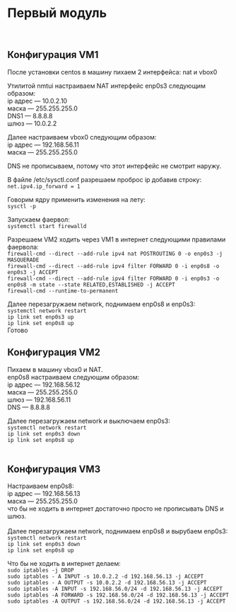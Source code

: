 # Первый модуль
&nbsp;
## Конфигурация VM1

После установки centos в машину пихаем 2 интерфейса: nat и vbox0

Утилитой nmtui настраиваем NAT интерфейс enp0s3 следующим образом:<br />
ip адрес — 10.0.2.10<br />
маска — 255.255.255.0<br />
DNS1 — 8.8.8.8<br />
шлюз — 10.0.2.2

Далее настраиваем vbox0 следующим образом:<br />
ip адрес — 192.168.56.11<br />
маска — 255.255.255.0

DNS не прописываем, потому что этот интерфейс не смотрит наружу.

В файле /etc/sysctl.conf разрешаем проброс ip добавив строку:<br />
`net.ipv4.ip_forward = 1`

Говорим ядру применить изменения на лету:<br />
`sysctl -p`

Запускаем фаервол: <br />
`systemctl start firewalld`

Разрешаем VM2 ходить через VM1 в интернет следующими правилами фаервола:<br />
        `firewall-cmd --direct --add-rule ipv4 nat POSTROUTING 0 -o enp0s3 -j MASQUERADE`<br />
        `firewall-cmd --direct --add-rule ipv4 filter FORWARD 0 -i enp0s8 -o enp0s3 -j ACCEPT`<br />
        `firewall-cmd --direct --add-rule ipv4 filter FORWARD 0 -i enp0s3 -o enp0s8 -m state --state RELATED,ESTABLISHED -j ACCEPT`<br />
        `firewall-cmd --runtime-to-permanent`<br />


Далее перезагружаем network, поднимаем enp0s8 и enp0s3:<br />
	`systemctl network restart`<br />
	`ip link set enp0s3 up`<br />
	`ip link set enp0s8 up`<br />
Готово
&nbsp;
## Конфигурация VM2
Пихаем в машину vbox0 и NAT.<br />
enp0s8 настраиваем следующим образом:<br />
ip адрес — 192.168.56.12<br />
маска — 255.255.255.0<br />
шлюз — 192.168.56.11<br />
DNS — 8.8.8.8

Далее перезагружаем network и выключаем enp0s3:<br />
	`systemctl network restart`<br />
	`ip link set enp0s3 down`<br />
	`ip link set enp0s8 up`<br />
&nbsp;
## Конфигурация VM3
Настраиваем enp0s8:<br />
ip адрес — 192.168.56.13<br />
маска — 255.255.255.0<br />
что бы не ходить в интернет достаточно просто не прописывать DNS и шлюз.<br />
<br />
Далее перезагружаем network, поднимаем enp0s8 и вырубаем enp0s3:<br />
	`systemctl network restart`<br />
	`ip link set enp0s3 down`<br />
	`ip link set enp0s8 up`<br />

Что бы не ходить в интернет делаем: <br />
`sudo iptables -j DROP`<br />
`sudo iptables - A INPUT -s 10.0.2.2 -d 192.168.56.13 -j ACCEPT`<br />
`sudo iptables - A OUTPUT -s 10.0.2.2 -d 192.168.56.13 -j ACCEPT`<br />
`sudo iptables -A INPUT -s 192.168.56.0/24 -d 192.168.56.13 -j ACCEPT`<br />
`sudo iptables -A FORWARD -s 192.168.56.0/24 -d 192.168.56.13 -j ACCEPT`<br />
`sudo iptables -A OUTPUT -s 192.168.56.0/24 -d 192.168.56.13 -j ACCEPT`<br />
